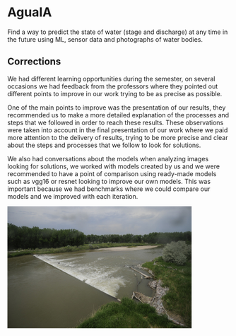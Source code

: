 # AguaIA

Find a way to predict the state of water (stage and discharge) at any time in the future using ML, sensor data and photographs of water bodies.

## Corrections
We had different learning opportunities during the semester, on several occasions we had feedback from the professors where they pointed out different points to improve in our work trying to be as precise as possible.

One of the main points to improve was the presentation of our results, they recommended us to make a more detailed explanation of the processes and steps that we followed in order to reach these results. These observations were taken into account in the final presentation of our work where we paid more attention to the delivery of results, trying to be more precise and clear about the steps and processes that we follow to look for solutions.

We also had conversations about the models when analyzing images looking for solutions, we worked with models created by us and we were recommended to have a point of comparison using ready-made models such as vgg16 or resnet looking to improve our own models. This was important because we had benchmarks where we could compare our models and we improved with each iteration.

<img src="img/lake.png">
